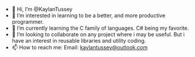 - 👋 Hi, I’m @KaylanTussey
- 👀 I’m interested in learning to be a better, and more productive programmer.
- 🌱 I’m currently learning the C family of languages. C# being my favorite.
- 💞️ I’m looking to collaborate on any project where i may be useful. But i have an interest in reusable libraries and utility coding.
- 📫 How to reach me: Email: kaylantussey@outlook.com

<!---
KaylanTussey/KaylanTussey is a ✨ special ✨ repository because its `README.md` (this file) appears on your GitHub profile.
You can click the Preview link to take a look at your changes.
--->
